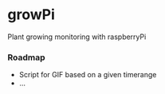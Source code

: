 # growPi
Plant growing monitoring with raspberryPi


### Roadmap
* Script for GIF based on a given timerange
* ...
